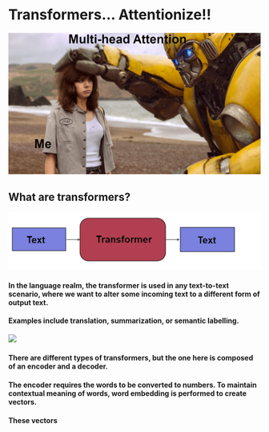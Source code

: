 # Transformers... Attentionize!!

![](attention.png)

## What are transformers?

![](transformer_high_level.png)

#### In the language realm, the transformer is used in any text-to-text scenario, where we want to alter some incoming text to a different form of output text.
#### Examples include translation, summarization, or semantic labelling.

![](transformer_mid_level.png)

#### There are different types of transformers, but the one here is composed of an encoder and a decoder.

#### The encoder requires the words to be converted to numbers. To maintain contextual meaning of words, word embedding is performed to create vectors.
#### These vectors
